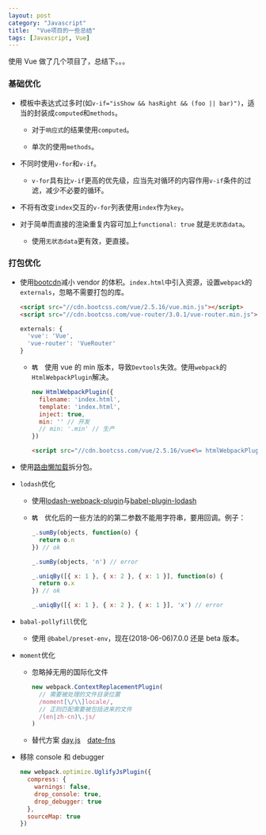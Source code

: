 ```yaml
---
layout: post
category: "Javascript"
title:  "Vue项目的一些总结"
tags: [Javascript, Vue]
---
```


使用 Vue 做了几个项目了，总结下。。。

### 基础优化

- 模板中表达式过多时(如`v-if="isShow && hasRight && (foo || bar)")`，适当的封装成`computed`和`methods`。

  - 对于`响应式`的结果使用`computed`。

  - 单次的使用`methods`。

- 不同时使用`v-for`和`v-if`。

  - `v-for`具有比`v-if`更高的优先级，应当先对循环的内容作用`v-if`条件的过滤，减少不必要的循环。

- 不将有改变`index`交互的`v-for`列表使用`index`作为`key`。

- 对于简单而直接的渲染重复内容可加上`functional: true` 就是`无状态data`。

  - 使用`无状态data`更有效，更直接。

### 打包优化

- 使用[bootcdn](https://www.bootcdn.cn/ 'bootcdn')减小 vendor 的体积。`index.html`中引入资源，设置`webpack`的`externals`，忽略不需要打包的库。

  ```html
  <script src="//cdn.bootcss.com/vue/2.5.16/vue.min.js"></script>
  <script src="//cdn.bootcss.com/vue-router/3.0.1/vue-router.min.js"></script>
  ```

  ```javascript
  externals: {
    'vue': 'Vue',
    'vue-router': 'VueRouter'
  }
  ```

  - **`坑`**　使用 vue 的 min 版本，导致`Devtools`失效。使用`webpack`的`HtmlWebpackPlugin`解决。

    ```javascript
    new HtmlWebpackPlugin({
      filename: 'index.html',
      template: 'index.html',
      inject: true,
      min: '' // 开发
      // min: '.min' // 生产
    })
    ```

    ```html
    <script src="//cdn.bootcss.com/vue/2.5.16/vue<%= htmlWebpackPlugin.options.min %>.js"></script>
    ```

- 使用[路由懒加载](https://router.vuejs.org/zh/guide/advanced/lazy-loading.html 'lazy-loading')拆分包。

- `lodash`优化

  - 使用[lodash-webpack-plugin](https://github.com/lodash/lodash-webpack-plugin 'lodash-webpack-plugin')与[babel-plugin-lodash](https://github.com/lodash/babel-plugin-lodash 'babel-plugin-lodash')

  - **`坑`**　优化后的一些方法的的第二参数不能用字符串，要用回调。例子：

    ```javascript
    _.sumBy(objects, function(o) {
      return o.n
    }) // ok

    _.sumBy(objects, 'n') // error

    _.uniqBy([{ x: 1 }, { x: 2 }, { x: 1 }], function(o) {
      return o.x
    }) // ok

    _.uniqBy([{ x: 1 }, { x: 2 }, { x: 1 }], 'x') // error
    ```

- `babal-pollyfill`优化
  - 使用 `@babel/preset-env`，现在(2018-06-06)7.0.0 还是 beta 版本。
- `moment`优化

  - 忽略掉无用的国际化文件

    ```javascript
    new webpack.ContextReplacementPlugin(
      // 需要被处理的文件目录位置
      /moment[\/\\]locale/,
      // 正则匹配需要被包括进来的文件
      /(en|zh-cn)\.js/
    )
    ```

  - 替代方案 [day.js](https://github.com/iamkun/dayjs 'day.js')　[date-fns](https://github.com/date-fns/date-fns 'date-fns')

- 移除 console 和 debugger

  ```javascript
  new webpack.optimize.UglifyJsPlugin({
    compress: {
      warnings: false,
      drop_console: true,
      drop_debugger: true
    },
    sourceMap: true
  })
  ```
